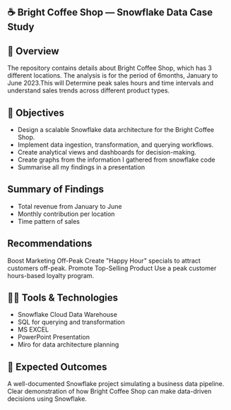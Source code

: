 ## ☕ Bright Coffee Shop — Snowflake Data Case Study

## 📖 Overview
The repository contains details about Bright Coffee Shop, which has 3 different locations. The analysis is for the period of 6months, January to June 2023.This will Determine peak sales hours and time intervals and
understand sales trends across different product types.

## 🎯 Objectives
- Design a scalable Snowflake data architecture for the Bright Coffee Shop.
- Implement data ingestion, transformation, and querying workflows.
- Create analytical views and dashboards for decision-making.
- Create graphs from the information I gathered from snowflake code
- Summarise all my findings in a presentation

## Summary of Findings
- Total revenue from January to June
- Monthly contribution per location
- Time pattern of sales

## Recommendations
Boost Marketing Off-Peak
Create "Happy Hour" specials to attract customers off-peak.
Promote Top-Selling Product
Use a peak customer hours-based loyalty program.

## 👩‍💻 Tools & Technologies
- Snowflake Cloud Data Warehouse
- SQL for querying and transformation
- MS EXCEL
- PowerPoint Presentation
- Miro for data architecture planning


## 🏁 Expected Outcomes
A well-documented Snowflake project simulating a business data pipeline.
Clear demonstration of how Bright Coffee Shop can make data-driven decisions using Snowflake.
